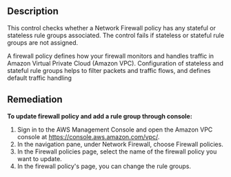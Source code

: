 ## Description

This control checks whether a Network Firewall policy has any stateful or stateless rule groups associated. The control fails if stateless or stateful rule groups are not assigned.

A firewall policy defines how your firewall monitors and handles traffic in Amazon Virtual Private Cloud (Amazon VPC). Configuration of stateless and stateful rule groups helps to filter packets and traffic flows, and defines default traffic handling

## Remediation

**To update firewall policy and add a rule group through console:**

1. Sign in to the AWS Management Console and open the Amazon VPC console at https://console.aws.amazon.com/vpc/.
2. In the navigation pane, under Network Firewall, choose Firewall policies.
3. In the Firewall policies page, select the name of the firewall policy you want to update.
4. In the firewall policy's page, you can change the rule groups.


